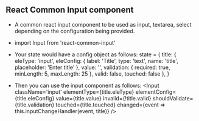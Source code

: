 ## React Common Input component

- A common react input component to be used as input, textarea, select depending on the configuration being provided.

- import Input from 'react-common-input'

- Your state would have a config object as follows:
  state = {
  title: {
  eleType: 'input',
  eleConfig: {
  label: 'Title',
  type: 'text',
  name: 'title',
  placeholder: 'Enter title'
  },
  value: '',
  validation: {
  required: true,
  minLength: 5,
  maxLength: 25
  },
  valid: false,
  touched: false
  },
  }

- Then you can use the input component as follows:
  <Input
  className='input'
  elementType={title.eleType}
  elementConfig={title.eleConfig}
  value={title.value}
  invalid={!title.valid}
  shouldValidate={title.validation}
  touched={title.touched}
  changed={event => this.inputChangeHandler(event, title)}
  />
